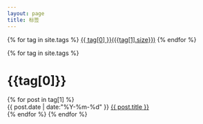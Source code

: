 ```yaml
---
layout: page
title: 标签
---
```

<div class="page-tag">
{% for tag in site.tags %}
<a href="index.html#{{ tag[0] }}">{{ tag[0] }}({{tag[1].size}})</a>
{% endfor %}
</div>


{% for tag in site.tags %}
<h1 class="tag-name" id = "{{tag[0]}}" name="{{tag[0]}}">{{tag[0]}}</h1>
{% for post in tag[1] %}
<div class="article">
<span class="datetime">{{ post.date | date:"%Y-%m-%d" }} </span>
<a href="{{ post.url }}">{{ post.title }}</a>
</div>
{% endfor %}
{% endfor %}
